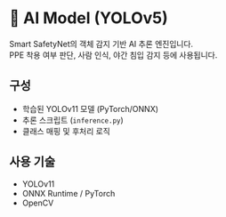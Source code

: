 # 🧠 AI Model (YOLOv5)

Smart SafetyNet의 객체 감지 기반 AI 추론 엔진입니다.  
PPE 착용 여부 판단, 사람 인식, 야간 침입 감지 등에 사용됩니다.

## 구성
- 학습된 YOLOv11 모델 (PyTorch/ONNX)
- 추론 스크립트 (`inference.py`)
- 클래스 매핑 및 후처리 로직

## 사용 기술
- YOLOv11
- ONNX Runtime / PyTorch
- OpenCV
